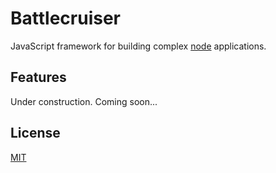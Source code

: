 # Battlecruiser

  JavaScript framework for building complex [node](http://nodejs.org) applications.

## Features
Under construction. Coming soon...

## License

  [MIT](LICENSE)
